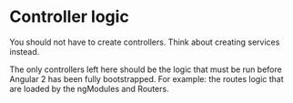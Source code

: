# Controller logic

You should not have to create controllers.
Think about creating services instead.

The only controllers left here should be the logic that must be run before Angular 2 has been fully bootstrapped.
For example: the routes logic that are loaded by the ngModules and Routers.
